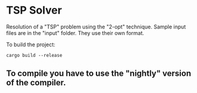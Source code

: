 # TSP Solver

Resolution of a "TSP" problem using the "2-opt" technique.
Sample input files are in the "input" folder. They use their own format. 

To build the project:
```
cargo build --release
```

## To compile you have to use the "nightly" version of the compiler. 

